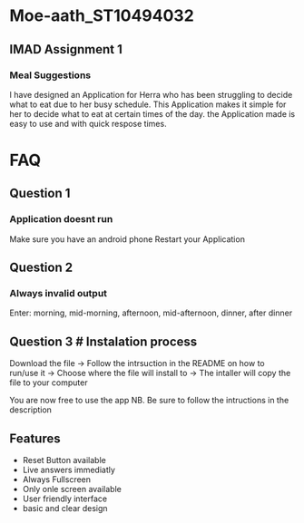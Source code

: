 # Moe-aath_ST10494032
## IMAD Assignment 1

### Meal Suggestions
I have designed an Application for Herra who has been struggling to decide what to eat due to her busy schedule. This Application makes it simple for her to decide what to eat at certain times of the day. the Application made is easy to use and with quick respose times.
# FAQ

## Question 1
### Application doesnt run
Make sure you have an android phone
Restart your Application

## Question 2 
### Always invalid output
Enter: morning, mid-morning, afternoon, mid-afternoon, dinner, after dinner

## Question 3 # Instalation process
Download the file -> Follow the intrsuction in the README on how to run/use it -> Choose where the file will install to -> The intaller will copy the file to your computer

You are now free to use the app
NB. Be sure to follow the intructions in the description
## Features

- Reset Button available
- Live answers immediatly 
- Always Fullscreen 
- Only onle screen available
- User friendly interface 
- basic and clear design 

